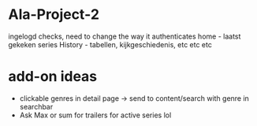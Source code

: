# Ala-Project-2
ingelogd checks, need to change the way it authenticates
home - laatst gekeken series
History - tabellen, kijkgeschiedenis, etc etc etc
<!-- details - styling -->
<!-- details - afleveringen -->
<!-- details - seizoenen -->
<!-- registreren - abonnement type-> woorden -->
<!-- profiel - genre aanpassen -->
<!-- profiel - abonnement aanpassen -->
<!-- profiel - username, wachtwoord, email aanpassen -->
<!-- profiel - logout -->
<!-- Adminpanel - admin users
Adminpanel - users aanpassen
Adminpanel - series aanpassen -->

# add-on ideas
- clickable genres in detail page -> send to content/search with genre in searchbar
- Ask Max or sum for trailers for active series lol
